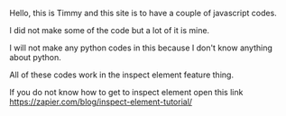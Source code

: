 Hello, this is Timmy and this site is to have a couple of javascript codes.

I did not make some of the code but a lot of it is mine.

I will not make any python codes in this because I don't know anything about python.

All of these codes work in the inspect element feature thing.

If you do not know how to get to inspect element open this link
https://zapier.com/blog/inspect-element-tutorial/
